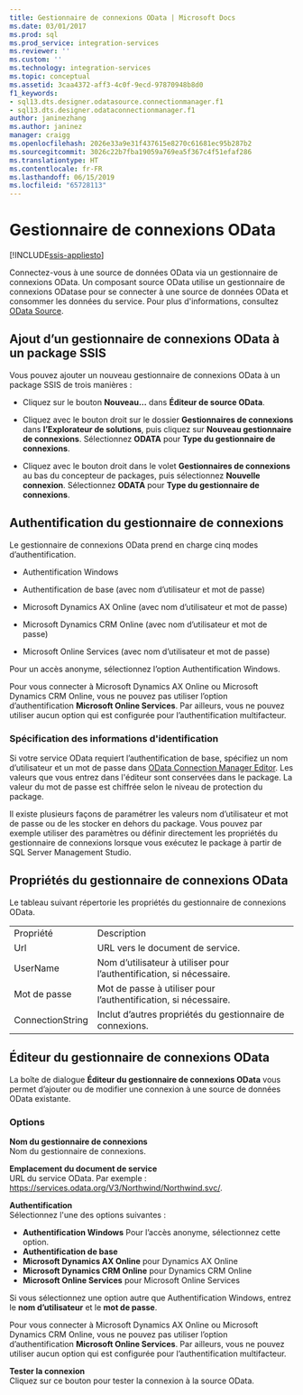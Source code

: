 ```yaml
---
title: Gestionnaire de connexions OData | Microsoft Docs
ms.date: 03/01/2017
ms.prod: sql
ms.prod_service: integration-services
ms.reviewer: ''
ms.custom: ''
ms.technology: integration-services
ms.topic: conceptual
ms.assetid: 3caa4372-aff3-4c0f-9ecd-97870948b8d0
f1_keywords:
- sql13.dts.designer.odatasource.connectionmanager.f1
- sql13.dts.designer.odataconnectionmanager.f1
author: janinezhang
ms.author: janinez
manager: craigg
ms.openlocfilehash: 2026e33a9e31f437615e8270c61681ec95b287b2
ms.sourcegitcommit: 3026c22b7fba19059a769ea5f367c4f51efaf286
ms.translationtype: HT
ms.contentlocale: fr-FR
ms.lasthandoff: 06/15/2019
ms.locfileid: "65728113"
---
```

# <a name="odata-connection-manager"></a>Gestionnaire de connexions OData

[!INCLUDE[ssis-appliesto](../../includes/ssis-appliesto-ssvrpluslinux-asdb-asdw-xxx.md)]


 Connectez-vous à une source de données OData via un gestionnaire de connexions OData. Un composant source OData utilise un gestionnaire de connexions ODatase pour se connecter à une source de données OData et consommer les données du service. Pour plus d'informations, consultez [OData Source](../../integration-services/data-flow/odata-source.md).  
  
## <a name="adding-an-odata-connection-manager-to-an-ssis-package"></a>Ajout d’un gestionnaire de connexions OData à un package SSIS  
 Vous pouvez ajouter un nouveau gestionnaire de connexions OData à un package SSIS de trois manières :  
  
-   Cliquez sur le bouton **Nouveau...** dans **Éditeur de source OData**.  
  
-   Cliquez avec le bouton droit sur le dossier **Gestionnaires de connexions** dans **l’Explorateur de solutions**, puis cliquez sur **Nouveau gestionnaire de connexions**. Sélectionnez **ODATA** pour **Type du gestionnaire de connexions**.  
  
-   Cliquez avec le bouton droit dans le volet **Gestionnaires de connexions** au bas du concepteur de packages, puis sélectionnez **Nouvelle connexion**. Sélectionnez **ODATA** pour **Type du gestionnaire de connexions**.  
  
## <a name="connection-manager-authentication"></a>Authentification du gestionnaire de connexions  
 Le gestionnaire de connexions OData prend en charge cinq modes d’authentification.  
  
-   Authentification Windows  
  
-   Authentification de base (avec nom d’utilisateur et mot de passe)  

-   Microsoft Dynamics AX Online (avec nom d’utilisateur et mot de passe)
  
-   Microsoft Dynamics CRM Online (avec nom d’utilisateur et mot de passe)
  
-   Microsoft Online Services (avec nom d’utilisateur et mot de passe)  
  
Pour un accès anonyme, sélectionnez l’option Authentification Windows.  

Pour vous connecter à Microsoft Dynamics AX Online ou Microsoft Dynamics CRM Online, vous ne pouvez pas utiliser l’option d’authentification **Microsoft Online Services**. Par ailleurs, vous ne pouvez utiliser aucun option qui est configurée pour l’authentification multifacteur.
  
### <a name="specifying-and-securing-credentials"></a>Spécification des informations d'identification  
 Si votre service OData requiert l’authentification de base, spécifiez un nom d’utilisateur et un mot de passe dans [OData Connection Manager Editor](../../integration-services/connection-manager/odata-connection-manager-editor.md). Les valeurs que vous entrez dans l'éditeur sont conservées dans le package. La valeur du mot de passe est chiffrée selon le niveau de protection du package.  
  
 Il existe plusieurs façons de paramétrer les valeurs nom d’utilisateur et mot de passe ou de les stocker en dehors du package. Vous pouvez par exemple utiliser des paramètres ou définir directement les propriétés du gestionnaire de connexions lorsque vous exécutez le package à partir de SQL Server Management Studio.  
  
## <a name="odata-connection-manager-properties"></a>Propriétés du gestionnaire de connexions OData  
 Le tableau suivant répertorie les propriétés du gestionnaire de connexions OData.  
  
|||  
|-|-|  
|Propriété|Description|  
|Url|URL vers le document de service.|  
|UserName|Nom d’utilisateur à utiliser pour l’authentification, si nécessaire.|  
|Mot de passe|Mot de passe à utiliser pour l’authentification, si nécessaire.|  
|ConnectionString|Inclut d’autres propriétés du gestionnaire de connexions.|  
  
## <a name="odata-connection-manager-editor"></a>Éditeur du gestionnaire de connexions OData
  La boîte de dialogue **Éditeur du gestionnaire de connexions OData** vous permet d’ajouter ou de modifier une connexion à une source de données OData existante.  
  
### <a name="options"></a>Options  
 **Nom du gestionnaire de connexions**  
 Nom du gestionnaire de connexions.  
  
 **Emplacement du document de service**  
 URL du service OData. Par exemple : https://services.odata.org/V3/Northwind/Northwind.svc/.  
  
 **Authentification**  
Sélectionnez l'une des options suivantes :
-   **Authentification Windows** Pour l’accès anonyme, sélectionnez cette option.
-   **Authentification de base** 
-   **Microsoft Dynamics AX Online** pour Dynamics AX Online
-   **Microsoft Dynamics CRM Online** pour Dynamics CRM Online
-   **Microsoft Online Services** pour Microsoft Online Services

Si vous sélectionnez une option autre que Authentification Windows, entrez le **nom d’utilisateur** et le **mot de passe**. 

Pour vous connecter à Microsoft Dynamics AX Online ou Microsoft Dynamics CRM Online, vous ne pouvez pas utiliser l’option d’authentification **Microsoft Online Services**. Par ailleurs, vous ne pouvez utiliser aucun option qui est configurée pour l’authentification multifacteur.

 **Tester la connexion**  
 Cliquez sur ce bouton pour tester la connexion à la source OData.  
